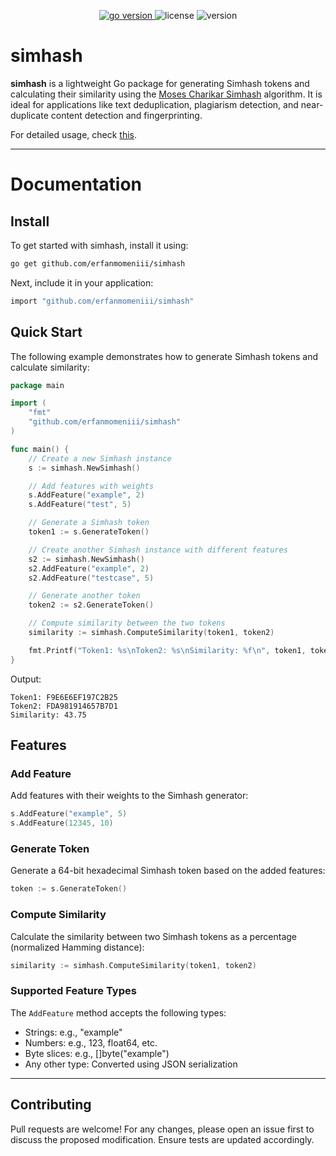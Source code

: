<p align="center">
<a href="#">
    <img src="https://img.shields.io/badge/Go-1.22+-00ADD8?style=for-the-badge&logo=go" alt="go version" />
</a>

<img src="https://img.shields.io/badge/license-MIT-magenta?style=for-the-badge&logo=none" alt="license" />
<img src="https://img.shields.io/badge/Version-1.0.0-red?style=for-the-badge&logo=none" alt="version" />
</p>

# simhash

**simhash** is a lightweight Go package for generating Simhash tokens and calculating their similarity using the 
[Moses Charikar Simhash](https://en.wikipedia.org/wiki/SimHash) algorithm. It is ideal for applications 
like text deduplication, plagiarism detection, and near-duplicate content detection and fingerprinting.

For detailed usage, check [this](https://pkg.go.dev/github.com/erfanmomeniii/simhash).

---

# Documentation

## Install

To get started with simhash, install it using:

```bash
go get github.com/erfanmomeniii/simhash
```

Next, include it in your application:

```bash
import "github.com/erfanmomeniii/simhash"
```

## Quick Start

The following example demonstrates how to generate Simhash tokens and calculate similarity:

```go
package main

import (
	"fmt"
	"github.com/erfanmomeniii/simhash"
)

func main() {
	// Create a new Simhash instance
	s := simhash.NewSimhash()

	// Add features with weights
	s.AddFeature("example", 2)
	s.AddFeature("test", 5)

	// Generate a Simhash token
	token1 := s.GenerateToken()

	// Create another Simhash instance with different features
	s2 := simhash.NewSimhash()
	s2.AddFeature("example", 2)
	s2.AddFeature("testcase", 5)

	// Generate another token
	token2 := s2.GenerateToken()

	// Compute similarity between the two tokens
	similarity := simhash.ComputeSimilarity(token1, token2)

	fmt.Printf("Token1: %s\nToken2: %s\nSimilarity: %f\n", token1, token2, similarity)
}
```
Output:
```
Token1: F9E6E6EF197C2B25
Token2: FDA981914657B7D1
Similarity: 43.75
```

## Features

### Add Feature

Add features with their weights to the Simhash generator:

```go
s.AddFeature("example", 5)
s.AddFeature(12345, 10)
```
### Generate Token

Generate a 64-bit hexadecimal Simhash token based on the added features:

```go
token := s.GenerateToken()
```
### Compute Similarity

Calculate the similarity between two Simhash tokens as a percentage (normalized Hamming distance):

```go
similarity := simhash.ComputeSimilarity(token1, token2)
```
### Supported Feature Types

The `AddFeature` method accepts the following types:
- Strings: e.g., "example"
- Numbers: e.g., 123, float64, etc.
- Byte slices: e.g., []byte("example")
- Any other type: Converted using JSON serialization

---

## Contributing

Pull requests are welcome! For any changes, please open an issue first to discuss the proposed modification. Ensure tests are updated accordingly.
